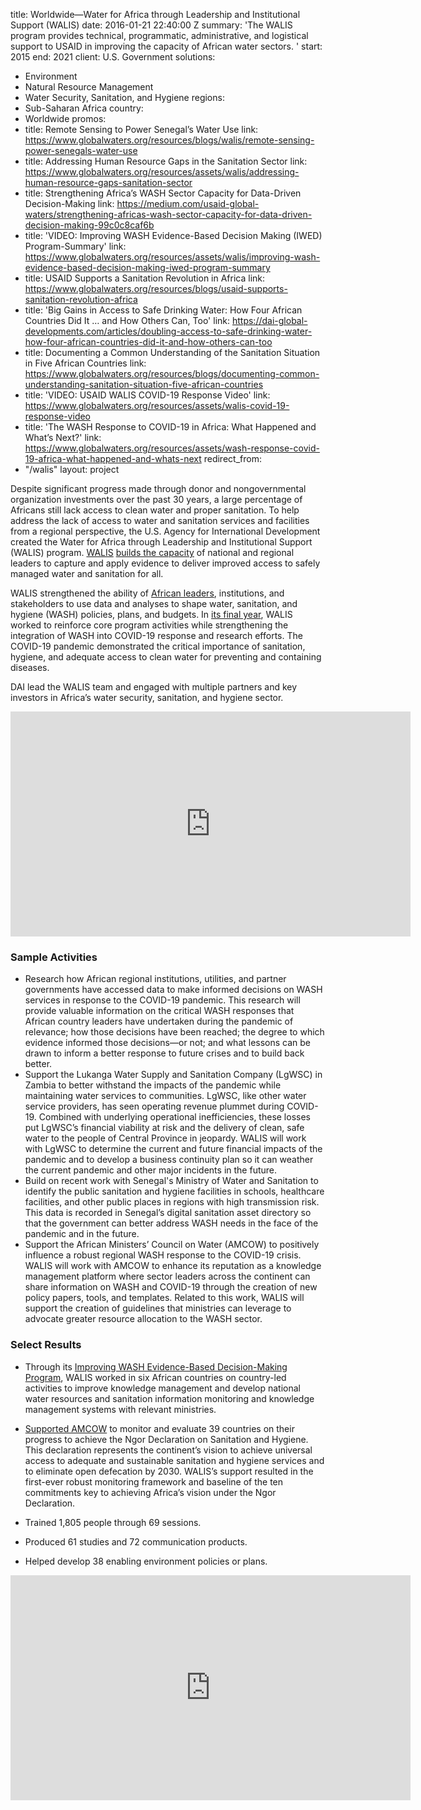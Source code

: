 
title: Worldwide—Water for Africa through Leadership and Institutional Support (WALIS)
date: 2016-01-21 22:40:00 Z
summary: 'The WALIS program provides technical, programmatic, administrative, and
  logistical support to USAID in improving the capacity of African water sectors. '
start: 2015
end: 2021
client: U.S. Government
solutions:
- Environment
- Natural Resource Management
- Water Security, Sanitation, and Hygiene
regions:
- Sub-Saharan Africa
country:
- Worldwide
promos:
- title: Remote Sensing to Power Senegal’s Water Use
  link: https://www.globalwaters.org/resources/blogs/walis/remote-sensing-power-senegals-water-use
- title: Addressing Human Resource Gaps in the Sanitation Sector
  link: https://www.globalwaters.org/resources/assets/walis/addressing-human-resource-gaps-sanitation-sector
- title: Strengthening Africa’s WASH Sector Capacity for Data-Driven Decision-Making
  link: https://medium.com/usaid-global-waters/strengthening-africas-wash-sector-capacity-for-data-driven-decision-making-99c0c8caf6b
- title: 'VIDEO: Improving WASH Evidence-Based Decision Making (IWED) Program-Summary'
  link: https://www.globalwaters.org/resources/assets/walis/improving-wash-evidence-based-decision-making-iwed-program-summary
- title: USAID Supports a Sanitation Revolution in Africa
  link: https://www.globalwaters.org/resources/blogs/usaid-supports-sanitation-revolution-africa
- title: 'Big Gains in Access to Safe Drinking Water: How Four African Countries Did
    It … and How Others Can, Too'
  link: https://dai-global-developments.com/articles/doubling-access-to-safe-drinking-water-how-four-african-countries-did-it-and-how-others-can-too
- title: Documenting a Common Understanding of the Sanitation Situation in Five African
    Countries
  link: https://www.globalwaters.org/resources/blogs/documenting-common-understanding-sanitation-situation-five-african-countries
- title: 'VIDEO: USAID WALIS COVID-19 Response Video'
  link: https://www.globalwaters.org/resources/assets/walis-covid-19-response-video
- title: 'The WASH Response to COVID-19 in Africa: What Happened and What’s Next?'
  link: https://www.globalwaters.org/resources/assets/wash-response-covid-19-africa-what-happened-and-whats-next
redirect_from:
- "/walis"
layout: project


Despite significant progress made through donor and nongovernmental organization investments over the past 30 years, a large percentage of Africans still lack access to clean water and proper sanitation. To help address the lack of access to water and sanitation services and facilities from a regional perspective, the U.S. Agency for International Development created the Water for Africa through Leadership and Institutional Support (WALIS) program. [WALIS](https://www.globalwaters.org/walis) [builds the capacity](https://www.youtube.com/playlist?list=PL6ps-GXU9LQpxzSHNREGMfoE8WOPU4Zp6) of national and regional leaders to capture and apply evidence to deliver improved access to safely managed water and sanitation for all.

WALIS strengthened the ability of [African leaders](https://www.globalwaters.org/resources/assets/snapshot-stockholm-building-africa%E2%80%99s-leadership-sanitation-recap), institutions, and stakeholders to use data and analyses to shape water, sanitation, and hygiene (WASH) policies, plans, and budgets. In [its final year](https://www.globalwaters.org/resources/assets/walis-final-summary-report), WALIS worked to reinforce core program activities while strengthening the integration of WASH into COVID-19 response and research efforts. The COVID-19 pandemic demonstrated the critical importance of sanitation, hygiene, and adequate access to clean water for preventing and containing diseases.

DAI lead the WALIS team and engaged with multiple partners and key investors in Africa’s water security, sanitation, and hygiene sector.

<iframe src="https://player.vimeo.com/video/400294186" width="640" height="360" frameborder="0" allow="autoplay; fullscreen" allowfullscreen></iframe>

### Sample Activities

* Research how African regional institutions, utilities, and partner governments have accessed data to make informed decisions on WASH services in response to the COVID-19 pandemic. This research will provide valuable information on the critical WASH responses that African country leaders have undertaken during the pandemic of relevance; how those decisions have been reached; the degree to which evidence informed those decisions—or not; and what lessons can be drawn to inform a better response to future crises and to build back better.
* Support the Lukanga Water Supply and Sanitation Company (LgWSC) in Zambia to better withstand the impacts of the pandemic while maintaining water services to communities. LgWSC, like other water service providers, has seen operating revenue plummet during COVID-19. Combined with underlying operational inefficiencies, these losses put LgWSC’s financial viability at risk and the delivery of clean, safe water to the people of Central Province in jeopardy. WALIS will work with LgWSC to determine the current and future financial impacts of the pandemic and to develop a business continuity plan so it can weather the current pandemic and other major incidents in the future.
* Build on recent work with Senegal's Ministry of Water and Sanitation to identify the public sanitation and hygiene facilities in schools, healthcare facilities, and other public places in regions with high transmission risk. This data is recorded in Senegal’s digital sanitation asset directory so that the government can better address WASH needs in the face of the pandemic and in the future.
* Support the African Ministers’ Council on Water (AMCOW) to positively influence a robust regional WASH response to the COVID-19 crisis. WALIS will work with AMCOW to enhance its reputation as a knowledge management platform where sector leaders across the continent can share information on WASH and COVID-19 through the creation of new policy papers, tools, and templates. Related to this work, WALIS will support the creation of guidelines that ministries can leverage to advocate greater resource allocation to the WASH sector.

### Select Results

* Through its [Improving WASH Evidence-Based Decision-Making Program](https://www.youtube.com/playlist?list=PL6ps-GXU9LQpxzSHNREGMfoE8WOPU4Zp6), WALIS worked in six African countries on country-led activities to improve knowledge management and develop national water resources and sanitation information monitoring and knowledge management systems with relevant ministries.
* [Supported AMCOW](https://www.globalwaters.org/resources/blogs/usaid-supports-sanitation-revolution-africa) to monitor and evaluate 39 countries on their progress to achieve the Ngor Declaration on Sanitation and Hygiene. This declaration represents the continent’s vision to achieve universal access to adequate and sustainable sanitation and hygiene services and to eliminate open defecation by 2030. WALIS’s support resulted in the first-ever robust monitoring framework and baseline of the ten commitments key to achieving Africa’s vision under the Ngor Declaration.

* Trained 1,805 people through 69 sessions.
* Produced 61 studies and 72 communication products.
* Helped develop 38 enabling environment policies or plans.

<iframe src="https://player.vimeo.com/video/234027383" width="640" height="360" frameborder="0" webkitallowfullscreen mozallowfullscreen allowfullscreen></iframe>
